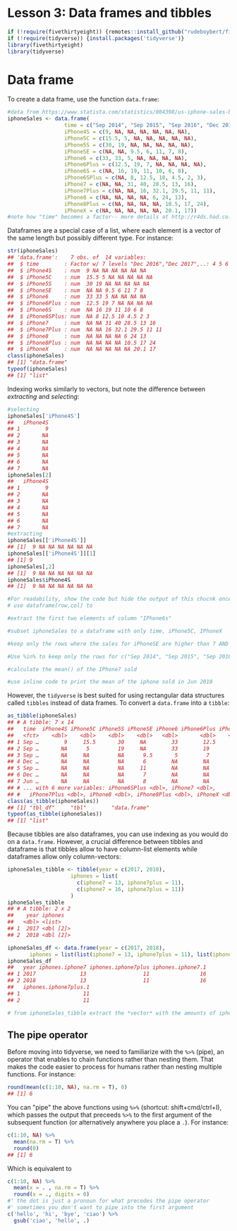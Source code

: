 Lesson 3: Data frames and tibbles
================

``` r
if (!require(fivethirtyeight)) {remotes::install_github("rudeboybert/fivethirtyeight", build_vignettes = TRUE)}
if (!require(tidyverse)) {install.packages('tidyverse')}
library(fivethirtyeight)
library(tidyverse)
```

Data frame
==========

To create a data frame, use the function `data.frame`:

``` r
#data from https://www.statista.com/statistics/804398/us-iphone-sales-by-model/
iphoneSales <- data.frame(
                  time = c("Sep 2014", "Sep 2015", "Sep 2016", "Dec 2016", "Sep 2017", "Dec 2017", "Jun 2018"), 
                  iPhone4S = c(9, NA, NA, NA, NA, NA, NA), 
                  iPhone5C = c(15.5, 5, NA, NA, NA, NA, NA), 
                  iPhone5S = c(30, 19, NA, NA, NA, NA, NA), 
                  iPhoneSE = c(NA, NA, 9.5, 6, 11, 7, 8), 
                  iPhone6 = c(33, 33, 5, NA, NA, NA, NA), 
                  iPhone6Plus = c(12.5, 19, 7, NA, NA, NA, NA), 
                  iPhone6S = c(NA, 16, 19, 11, 10, 6, 8), 
                  iPhone6SPlus = c(NA, 8, 12.5, 10, 4.5, 2, 3), 
                  iPhone7 = c(NA, NA, 31, 40, 28.5, 13, 16), 
                  iPhone7Plus = c(NA, NA, 16, 32.1, 29.5, 11, 11), 
                  iPhone8 = c(NA, NA, NA, NA, 6, 24, 13), 
                  iPhone8Plus = c(NA, NA, NA, NA, 10.5, 17, 24), 
                  iPhoneX = c(NA, NA, NA, NA, NA, 20.1, 17))
#note how "time" becomes a factor-- more details at http://r4ds.had.co.nz/factors.html#creating-factors
```

Dataframes are a special case of a list, where each element is a vector of the same length but possibly different type. For instance:

``` r
str(iphoneSales)
## 'data.frame':    7 obs. of  14 variables:
##  $ time        : Factor w/ 7 levels "Dec 2016","Dec 2017",..: 4 5 6 1 7 2 3
##  $ iPhone4S    : num  9 NA NA NA NA NA NA
##  $ iPhone5C    : num  15.5 5 NA NA NA NA NA
##  $ iPhone5S    : num  30 19 NA NA NA NA NA
##  $ iPhoneSE    : num  NA NA 9.5 6 11 7 8
##  $ iPhone6     : num  33 33 5 NA NA NA NA
##  $ iPhone6Plus : num  12.5 19 7 NA NA NA NA
##  $ iPhone6S    : num  NA 16 19 11 10 6 8
##  $ iPhone6SPlus: num  NA 8 12.5 10 4.5 2 3
##  $ iPhone7     : num  NA NA 31 40 28.5 13 16
##  $ iPhone7Plus : num  NA NA 16 32.1 29.5 11 11
##  $ iPhone8     : num  NA NA NA NA 6 24 13
##  $ iPhone8Plus : num  NA NA NA NA 10.5 17 24
##  $ iPhoneX     : num  NA NA NA NA NA 20.1 17
class(iphoneSales)
## [1] "data.frame"
typeof(iphoneSales)
## [1] "list"
```

Indexing works similarly to vectors, but note the difference between *extracting* and *selecting*:

``` r
#selecting
iphoneSales['iPhone4S']
##   iPhone4S
## 1        9
## 2       NA
## 3       NA
## 4       NA
## 5       NA
## 6       NA
## 7       NA
iphoneSales[2]
##   iPhone4S
## 1        9
## 2       NA
## 3       NA
## 4       NA
## 5       NA
## 6       NA
## 7       NA
#extracting
iphoneSales[['iPhone4S']]
## [1]  9 NA NA NA NA NA NA
iphoneSales[['iPhone4S']][1]
## [1] 9
iphoneSales[,2]
## [1]  9 NA NA NA NA NA NA
iphoneSales$iPhone4S
## [1]  9 NA NA NA NA NA NA
```

``` r
#For readability, show the code but hide the output of this chucnk once you tested the solutions
# use dataframe[row,col] to

#extract the first two elements of column "IPhone6s"

#subset iphoneSales to a dataframe with only time, iPhone5C, IPhoneX

#keep only the rows where the sales for iPhoneSE are higher than 7 AND are not NA (AND = &, OR = |, NOT = !)

#Use %in% to keep only the rows for c("Sep 2014", "Sep 2015", "Sep 2018")

#calculate the mean() of the IPhone7 sold 

#use inline code to print the mean of the iphone sold in Jun 2018
```

However, the `tidyverse` is best suited for using rectangular data structures called `tibbles` instead of data frames. To convert a `data.frame` into a `tibble`:

``` r
as_tibble(iphoneSales)
## # A tibble: 7 x 14
##   time  iPhone4S iPhone5C iPhone5S iPhoneSE iPhone6 iPhone6Plus iPhone6S
##   <fct>    <dbl>    <dbl>    <dbl>    <dbl>   <dbl>       <dbl>    <dbl>
## 1 Sep …        9     15.5       30     NA        33        12.5       NA
## 2 Sep …       NA      5         19     NA        33        19         16
## 3 Sep …       NA     NA         NA      9.5       5         7         19
## 4 Dec …       NA     NA         NA      6        NA        NA         11
## 5 Sep …       NA     NA         NA     11        NA        NA         10
## 6 Dec …       NA     NA         NA      7        NA        NA          6
## 7 Jun …       NA     NA         NA      8        NA        NA          8
## # ... with 6 more variables: iPhone6SPlus <dbl>, iPhone7 <dbl>,
## #   iPhone7Plus <dbl>, iPhone8 <dbl>, iPhone8Plus <dbl>, iPhoneX <dbl>
class(as_tibble(iphoneSales))
## [1] "tbl_df"     "tbl"        "data.frame"
typeof(as_tibble(iphoneSales))
## [1] "list"
```

Because tibbles are also dataframes, you can use indexing as you would do on a `data.frame`. However, a crucial difference between tibbles and dataframe is that tibbles allow to have column-list elements while dataframes allow only column-vectors:

``` r
iphoneSales_tibble <- tibble(year = c(2017, 2018), 
                    iphones = list(
                      c(iphone7 = 13, iphone7plus = 11), 
                      c(iphone7 = 16, iphone7plus = 11))
                    )
iphoneSales_tibble
## # A tibble: 2 x 2
##    year iphones  
##   <dbl> <list>   
## 1  2017 <dbl [2]>
## 2  2018 <dbl [2]>

iphoneSales_df <- data.frame(year = c(2017, 2018), 
       iphones = list(list(iphone7 = 13, iphone7plus = 11), list(iphone7 = 16, iphone7plus = 11)))
iphoneSales_df
##   year iphones.iphone7 iphones.iphone7plus iphones.iphone7.1
## 1 2017              13                  11                16
## 2 2018              13                  11                16
##   iphones.iphone7plus.1
## 1                    11
## 2                    11
```

``` r
# from iphoneSales_tibble extract the *vector* with the amounts of iphone7/7plus sold in 2017
```

The pipe operator
-----------------

Before moving into tidyverse, we need to familiarize with the `%>%` (pipe), an operator that enables to chain functions rather than nesting them. That makes the code easier to process for humans rather than nesting multiple functions. For instance:

``` r
round(mean(c(1:10, NA), na.rm = T), 0)
## [1] 6
```

You can "pipe" the above functions using `%>%` (shortcut: shift+cmd/ctrl+I), which passes the output that preceeds `%>%` to the first argument of the subsequent function (or alternatively anywhere you place a `.`). For instance:

``` r
c(1:10, NA) %>% 
  mean(na.rm = T) %>% 
  round(0)
## [1] 6
```

Which is equivalent to

``` r
c(1:10, NA) %>% 
  mean(x = . , na.rm = T) %>% 
  round(x = ., digits = 0)
#' the dot is just a pronoun for what precedes the pipe operator
#' sometimes you don't want to pipe into the first argument
c('hello', 'hi', 'bye', 'ciao') %>% 
  gsub('ciao', 'hello', .)
```
